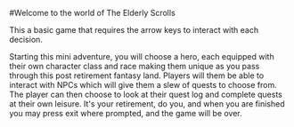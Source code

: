 #Welcome to the world of The Elderly Scrolls

This a basic game that requires the arrow keys to interact with each decision.

Starting this mini adventure, you will choose a hero, each equipped with their own character class and race making them unique as you pass through this post retirement fantasy land.  Players will them be able to interact with NPCs which will give them a slew of quests to choose from.  The player can then choose to look at their quest log and complete quests at their own leisure.  It's your retirement, do you, and when you are finished you may press exit where prompted, and the game will be over.